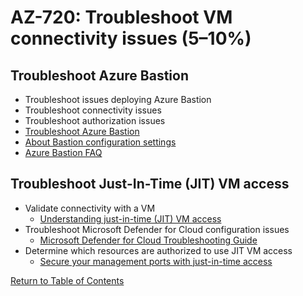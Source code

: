 # AZ-720: Troubleshoot VM connectivity issues (5–10%)

## Troubleshoot Azure Bastion
* Troubleshoot issues deploying Azure Bastion
* Troubleshoot connectivity issues
* Troubleshoot authorization issues
* [Troubleshoot Azure Bastion](https://learn.microsoft.com/en-us/azure/bastion/troubleshoot)
* [About Bastion configuration settings](https://learn.microsoft.com/en-us/azure/bastion/configuration-settings)
* [Azure Bastion FAQ](https://learn.microsoft.com/en-us/azure/bastion/bastion-faq)

## Troubleshoot Just-In-Time (JIT) VM access
* Validate connectivity with a VM
    * [Understanding just-in-time (JIT) VM access](https://learn.microsoft.com/en-us/azure/defender-for-cloud/just-in-time-access-overview?tabs=defender-for-container-arch-aks)
* Troubleshoot Microsoft Defender for Cloud configuration issues
    * [Microsoft Defender for Cloud Troubleshooting Guide](https://learn.microsoft.com/en-us/azure/defender-for-cloud/troubleshooting-guide)
* Determine which resources are authorized to use JIT VM access
    * [Secure your management ports with just-in-time access](https://learn.microsoft.com/en-us/azure/defender-for-cloud/just-in-time-access-usage)

[Return to Table of Contents](README.md)